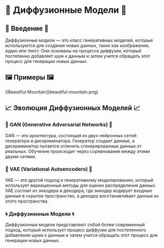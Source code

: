  # 🎨 Диффузионные Модели 🎨

## 🌟 Введение 🌟

Диффузионные модели — это класс генеративных моделей, которые используются для создания новых данных, таких как изображения, аудио или текст. Они основаны на процессе диффузии, который постепенно добавляет шум к данным и затем учится обращать этот процесс для генерации новых данных.

## 🖼 Примеры 🖼

![Beautiful Mountain](beautiful mountain.png)

## 📈 Эволюция Диффузионных Моделей 📈

### 🤖 GAN (Generative Adversarial Networks) 🤖

GAN — это архитектура, состоящая из двух нейронных сетей: генератора и дискриминатора. Генератор создает данные, а дискриминатор пытается отличить сгенерированные данные от реальных. Обучение происходит через соревнование между этими двумя сетями.

### 🧠 VAE (Variational Autoencoders) 🧠

VAE — это другой подход к генеративному моделированию, который использует вариационные методы для оценки распределения данных. VAE состоит из энкодера и декодера, где энкодер кодирует входные данные в скрытое пространство, а декодер восстанавливает данные из этого пространства.

### 🌀 Диффузионные Модели 🌀

Диффузионные модели представляют собой более современный подход, который использует процесс диффузии для постепенного добавления шума к данным и затем учится обращать этот процесс для генерации новых данных.
